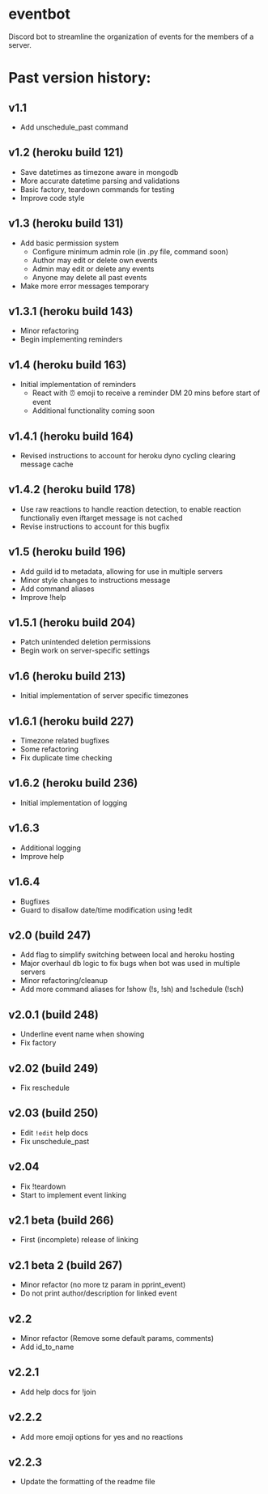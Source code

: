 # eventbot
Discord bot to streamline the organization of events for the members of a server.

# Past version history:
## v1.1
   * Add unschedule_past command
## v1.2 (heroku build 121)
   * Save datetimes as timezone aware in mongodb
   * More accurate datetime parsing and validations
   * Basic factory, teardown commands for testing
   * Improve code style
## v1.3 (heroku build 131)
   * Add basic permission system
       + Configure minimum admin role (in .py file, command soon)
       + Author may edit or delete own events
       + Admin may edit or delete any events
       + Anyone may delete all past events
   * Make more error messages temporary
## v1.3.1 (heroku build 143)
   * Minor refactoring
   * Begin implementing reminders
## v1.4 (heroku build 163)
   * Initial implementation of reminders
       + React with ⏰ emoji to receive a reminder DM 20 mins before start of event
       + Additional functionality coming soon
## v1.4.1 (heroku build 164)
   * Revised instructions to account for heroku dyno cycling clearing message cache
## v1.4.2 (heroku build 178)
   * Use raw reactions to handle reaction detection, to enable reaction functionaliy even iftarget message is not cached
   * Revise instructions to account for this bugfix
## v1.5 (heroku build 196)
   * Add guild id to metadata, allowing for use in multiple servers
   * Minor style changes to instructions message
   * Add command aliases
   * Improve !help
## v1.5.1 (heroku build 204)
   * Patch unintended deletion permissions
   * Begin work on server-specific settings
## v1.6 (heroku build 213)
   * Initial implementation of server specific timezones
## v1.6.1 (heroku build 227)
   * Timezone related bugfixes
   * Some refactoring
   * Fix duplicate time checking
## v1.6.2 (heroku build 236)
   * Initial implementation of logging
## v1.6.3
   * Additional logging
   * Improve help
## v1.6.4
   * Bugfixes
   * Guard to disallow date/time modification using !edit
## v2.0 (build 247)
   - Add flag to simplify switching between local and heroku hosting
   - Major overhaul db logic to fix bugs when bot was used in multiple servers
   - Minor refactoring/cleanup
   - Add more command aliases for !show (!s, !sh) and !schedule (!sch)
## v2.0.1 (build 248)
   - Underline event name when showing
   - Fix factory
## v2.02 (build 249)
   - Fix reschedule
## v2.03 (build 250)
   - Edit `!edit` help docs
   - Fix unschedule_past
## v2.04
   - Fix !teardown
   - Start to implement event linking
## v2.1 beta (build 266)
   - First (incomplete) release of linking
## v2.1 beta 2 (build 267)
   - Minor refactor (no more tz param in pprint_event)
   - Do not print author/description for linked event
## v2.2
   - Minor refactor (Remove some default params, comments)
   - Add id_to_name
## v2.2.1
   - Add help docs for !join
## v2.2.2
   - Add more emoji options for yes and no reactions
## v2.2.3
   - Update the formatting of the readme file

